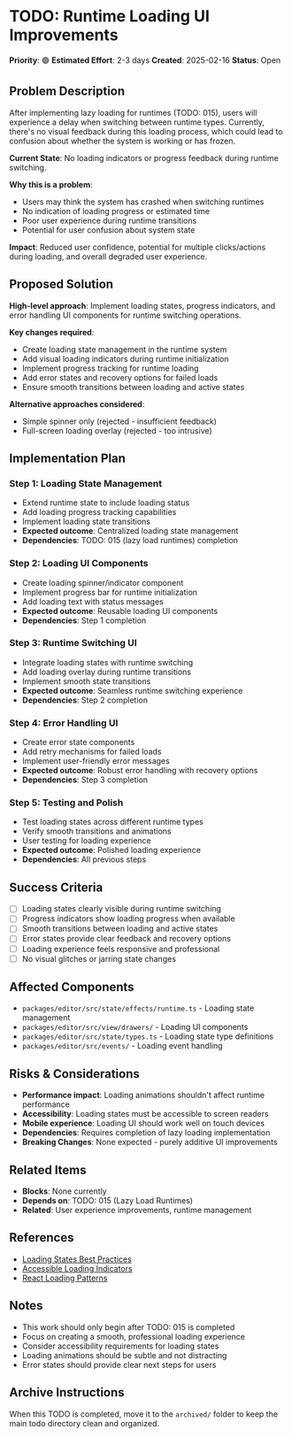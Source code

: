 # TODO: Runtime Loading UI Improvements

**Priority**: 🟢
**Estimated Effort**: 2-3 days
**Created**: 2025-02-16
**Status**: Open

## Problem Description

After implementing lazy loading for runtimes (TODO: 015), users will experience a delay when switching between runtime types. Currently, there's no visual feedback during this loading process, which could lead to confusion about whether the system is working or has frozen.

**Current State**: No loading indicators or progress feedback during runtime switching.

**Why this is a problem**: 
- Users may think the system has crashed when switching runtimes
- No indication of loading progress or estimated time
- Poor user experience during runtime transitions
- Potential for user confusion about system state

**Impact**: Reduced user confidence, potential for multiple clicks/actions during loading, and overall degraded user experience.

## Proposed Solution

**High-level approach**: Implement loading states, progress indicators, and error handling UI components for runtime switching operations.

**Key changes required**:
- Create loading state management in the runtime system
- Add visual loading indicators during runtime initialization
- Implement progress tracking for runtime loading
- Add error states and recovery options for failed loads
- Ensure smooth transitions between loading and active states

**Alternative approaches considered**:
- Simple spinner only (rejected - insufficient feedback)
- Full-screen loading overlay (rejected - too intrusive)

## Implementation Plan

### Step 1: Loading State Management
- Extend runtime state to include loading status
- Add loading progress tracking capabilities
- Implement loading state transitions
- **Expected outcome**: Centralized loading state management
- **Dependencies**: TODO: 015 (lazy load runtimes) completion

### Step 2: Loading UI Components
- Create loading spinner/indicator component
- Implement progress bar for runtime initialization
- Add loading text with status messages
- **Expected outcome**: Reusable loading UI components
- **Dependencies**: Step 1 completion

### Step 3: Runtime Switching UI
- Integrate loading states with runtime switching
- Add loading overlay during runtime transitions
- Implement smooth state transitions
- **Expected outcome**: Seamless runtime switching experience
- **Dependencies**: Step 2 completion

### Step 4: Error Handling UI
- Create error state components
- Add retry mechanisms for failed loads
- Implement user-friendly error messages
- **Expected outcome**: Robust error handling with recovery options
- **Dependencies**: Step 3 completion

### Step 5: Testing and Polish
- Test loading states across different runtime types
- Verify smooth transitions and animations
- User testing for loading experience
- **Expected outcome**: Polished loading experience
- **Dependencies**: All previous steps

## Success Criteria

- [ ] Loading states clearly visible during runtime switching
- [ ] Progress indicators show loading progress when available
- [ ] Smooth transitions between loading and active states
- [ ] Error states provide clear feedback and recovery options
- [ ] Loading experience feels responsive and professional
- [ ] No visual glitches or jarring state changes

## Affected Components

- `packages/editor/src/state/effects/runtime.ts` - Loading state management
- `packages/editor/src/view/drawers/` - Loading UI components
- `packages/editor/src/state/types.ts` - Loading state type definitions
- `packages/editor/src/events/` - Loading event handling

## Risks & Considerations

- **Performance impact**: Loading animations shouldn't affect runtime performance
- **Accessibility**: Loading states must be accessible to screen readers
- **Mobile experience**: Loading UI should work well on touch devices
- **Dependencies**: Requires completion of lazy loading implementation
- **Breaking Changes**: None expected - purely additive UI improvements

## Related Items

- **Blocks**: None currently
- **Depends on**: TODO: 015 (Lazy Load Runtimes)
- **Related**: User experience improvements, runtime management

## References

- [Loading States Best Practices](https://www.nngroup.com/articles/response-times-3-important-limits/)
- [Accessible Loading Indicators](https://www.w3.org/WAI/WCAG21/Understanding/time-limits.html)
- [React Loading Patterns](https://reactpatterns.com/#loading-states)

## Notes

- This work should only begin after TODO: 015 is completed
- Focus on creating a smooth, professional loading experience
- Consider accessibility requirements for loading states
- Loading animations should be subtle and not distracting
- Error states should provide clear next steps for users

## Archive Instructions

When this TODO is completed, move it to the `archived/` folder to keep the main todo directory clean and organized. 